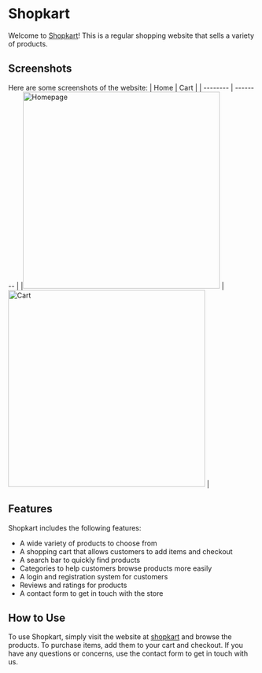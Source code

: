 # Shopkart

Welcome to [Shopkart](https://shoping-kart.netlify.app/)! This is a regular shopping website that sells a variety of products.

## Screenshots

Here are some screenshots of the website:
| Home | Cart |
| -------- | -------- |
|<img src="https://i.ibb.co/94b4PHn/home.jpg" alt="Homepage" width="400"/> |<img src="https://i.ibb.co/gDGrwJQ/cart.jpg" alt="Cart" width="400"/> |

## Features

Shopkart includes the following features:

- A wide variety of products to choose from
- A shopping cart that allows customers to add items and checkout
- A search bar to quickly find products
- Categories to help customers browse products more easily
- A login and registration system for customers
- Reviews and ratings for products
- A contact form to get in touch with the store

## How to Use

To use Shopkart, simply visit the website at [shopkart](https://shoping-kart.netlify.app/) and browse the products. To purchase items, add them to your cart and checkout. If you have any questions or concerns, use the contact form to get in touch with us.
